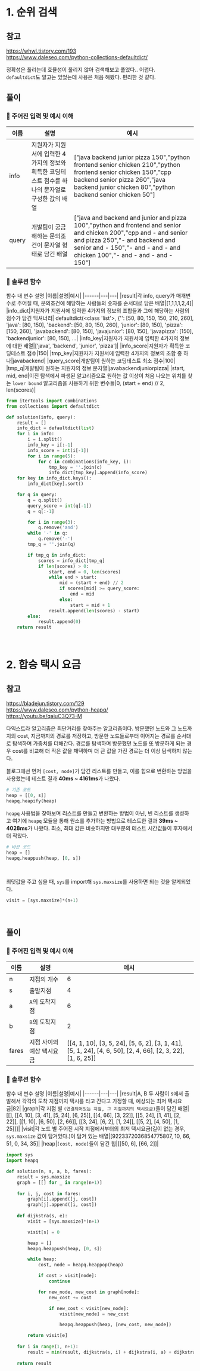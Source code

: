 # 1. 순위 검색
## 참고
https://whwl.tistory.com/193 <br />
https://www.daleseo.com/python-collections-defaultdict/

정확성은 풀리는데 효율성이 풀리지 않아 검색해보고 풀었다.. 어렵다.<br />
`defaultdict`도 알고는 있었는데 사용은 처음 해봤다. 편리한 것 같다.

## 풀이
### 📁 주어진 입력 및 예시 이해
|이름|설명|예시|
|------|---|---|
|info|지원자가 지원서에 입력한 4가지의 정보와 획득한 코딩테스트 점수를 하나의 문자열로 구성한 값의 배열|["java backend junior pizza 150","python frontend senior chicken 210","python frontend senior chicken 150","cpp backend senior pizza 260","java backend junior chicken 80","python backend senior chicken 50"]|
|query|개발팀이 궁금해하는 문의조건이 문자열 형태로 담긴 배열|["java and backend and junior and pizza 100","python and frontend and senior and chicken 200","cpp and - and senior and pizza 250","- and backend and senior and - 150","- and - and - and chicken 100","- and - and - and - 150"]|

### 📁 솔루션 함수
함수 내 변수 설명
|이름|설명|예시|
|------|---|---|
|result|각 info, query가 매개변수로 주어질 때, 문의조건에 해당하는 사람들의 숫자를 순서대로 담은 배열|[1,1,1,1,2,4]|
|info_dict|지원자가 지원서에 입력한 4가지의 정보의 조합들과 그에 해당하는 사람의 점수가 담긴 딕셔너리|	defaultdict(<class 'list'>, {'': [50, 80, 150, 150, 210, 260], 'java': [80, 150], 'backend': [50, 80, 150, 260], 'junior': [80, 150], 'pizza': [150, 260], 'javabackend': [80, 150], 'javajunior': [80, 150], 'javapizza': [150], 'backendjunior': [80, 150], ...|
|info_key|지원자가 지원서에 입력한 4가지의 정보에 대한 배열|['java', 'backend', 'junior', 'pizza']|
|info_score|지원자가 획득한 코딩테스트 점수|150|
|tmp_key|지원자가 지원서에 입력한 4가지의 정보의 조합 중 하나|javabackend|
|query_score|개발팀이 원하는 코딩테스트 최소 점수|100|
|tmp_q|개발팀이 원하는 지원자의 정보 문자열|javabackendjuniorpizza|
|start, mid, end|이진 탐색에서 파생된 알고리즘으로 원하는 값 이상이 처음 나오는 위치를 찾는 `lower bound` 알고리즘을 사용하기 위한 변수들|0, (start + end) // 2, len(scores)|

```python
from itertools import combinations
from collections import defaultdict

def solution(info, query):
    result = []
    info_dict = defaultdict(list)
    for i in info:
        i = i.split()
        info_key = i[:-1]
        info_score = int(i[-1])
        for i in range(5):
            for c in combinations(info_key, i):
                tmp_key = ''.join(c)
                info_dict[tmp_key].append(info_score)
    for key in info_dict.keys():
        info_dict[key].sort()

    for q in query:
        q = q.split()
        query_score = int(q[-1])
        q = q[:-1]

        for i in range(3):
            q.remove('and')
        while '-' in q:
            q.remove('-')
        tmp_q = ''.join(q)

        if tmp_q in info_dict:
            scores = info_dict[tmp_q]
            if len(scores) > 0:
                start, end = 0, len(scores)
                while end > start:
                    mid = (start + end) // 2
                    if scores[mid] >= query_score:
                        end = mid
                    else:
                        start = mid + 1
                result.append(len(scores) - start)
        else:
            result.append(0)
    return result
```
<br />

# 2. 합승 택시 요금
## 참고
https://bladejun.tistory.com/129 <br />
https://www.daleseo.com/python-heapq/ <br />
https://youtu.be/qaiuC3Q73-M <br />

다익스트라 알고리즘은 최단거리를 찾아주는 알고리즘이다. 방문했던 노드와 그 노드까지의 cost, 지금까지의 경로를 저장하고, 방문한 노드들로부터 이어지는 경로를 순서대로 탐색하며 가중치를 더해간다. 경로를 탐색하며 방문했던 노드를 또 방문하게 되는 경우 cost를 비교해 더 작은 값을 채택하며 더 큰 값을 가진 경로는 더 이상 탐색하지 않는다. <br />

블로그에선 먼저 `[cost, node]`가 담긴 리스트를 만들고, 이를 힙으로 변환하는 방법을 사용했는데 테스트 결과 **40ms ~ 4161ms**가 나왔다.
```python
# 기존 코드
heap = [[0, s]]
heapq.heapify(heap)
```
`heapq` 사용법을 찾아보며 리스트를 만들고 변환하는 방법이 아닌, 빈 리스트를 생성하고 여기에 `heapq` 모듈을 통해 원소를 추가하는 방법으로 테스트한 결과 **39ms ~ 4028ms**가 나왔다. 최소, 최대 값은 비슷하지만 대부분의 테스트 시간값들이 후자에서 더 작았다.
```python
# 바꾼 코드
heap = []
heapq.heappush(heap, [0, s])
```
<br />

최댓값을 주고 싶을 때, `sys`를 import해 `sys.maxsize`를 사용하면 되는 것을 알게되었다.
```python
visit = [sys.maxsize]*(n+1)
```
<br />

## 풀이
### 📁 주어진 입력 및 예시 이해
|이름|설명|예시|
|------|---|---|
|n|지점의 개수|6|
|s|출발지점|4|
|a|`A`의 도착지점|6|
|b|`B`의 도착지점|2|
|fares|지점 사이의 예상 택시요금|[[4, 1, 10], [3, 5, 24], [5, 6, 2], [3, 1, 41], [5, 1, 24], [4, 6, 50], [2, 4, 66], [2, 3, 22], [1, 6, 25]]|

### 📁 솔루션 함수
함수 내 변수 설명
|이름|설명|예시|
|------|---|---|
|result|A, B 두 사람이 s에서 출발해서 각각의 도착 지점까지 택시를 타고 간다고 가정할 때, 예상되는 최저 택시요금|82|
|graph|각 지점 별 `(연결되어있는 지점, 그 지점까지의 택시요금)`들이 담긴 배열|[[], [[4, 10], [3, 41], [5, 24], [6, 25]], [[4, 66], [3, 22]], [[5, 24], [1, 41], [2, 22]], [[1, 10], [6, 50], [2, 66]], [[3, 24], [6, 2], [1, 24]], [[5, 2], [4, 50], [1, 25]]]|
|visit|각 노드 별 주어진 시작 지점에서부터의 최저 택시요금(길이 없는 경우, `sys.maxsize` 값이 담겨있다.)이 담겨 있는 배열|[9223372036854775807, 10, 66, 51, 0, 34, 35]|
|heap|`[cost, node]`들이 담긴 힙|[[50, 6], [66, 2]]|

```python
import sys
import heapq

def solution(n, s, a, b, fares):
    result = sys.maxsize
    graph = [[] for _ in range(n+1)]
    
    for i, j, cost in fares:
        graph[i].append([j, cost])
        graph[j].append([i, cost])
        
    def dijkstra(s, e):
        visit = [sys.maxsize]*(n+1)

        visit[s] = 0

        heap = []
        heapq.heappush(heap, [0, s])

        while heap:
            cost, node = heapq.heappop(heap)

            if cost > visit[node]:
                continue

            for new_node, new_cost in graph[node]:
                new_cost += cost

                if new_cost < visit[new_node]:
                    visit[new_node] = new_cost

                    heapq.heappush(heap, [new_cost, new_node])

        return visit[e]
            
    for i in range(1, n+1):
        result = min(result, dijkstra(s, i) + dijkstra(i, a) + dijkstra(i, b))
        
    return result
```
<br />
